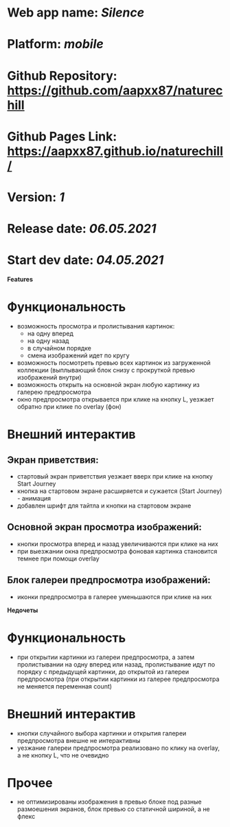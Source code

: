 # Web app name: _Silence_

# Platform: _mobile_

# Github Repository: https://github.com/aapxx87/naturechill

# Github Pages Link: https://aapxx87.github.io/naturechill/

# Version: _1_

# Release date: _06.05.2021_

# Start dev date: _04.05.2021_




**Features**

# Функциональность

- возможность просмотра и пролистывания картинок:
  - на одну вперед
  - на одну назад
  - в случайном порядке
  - смена изображений идет по кругу
- возможность посмотреть превью всех картинок из загруженной коллекции (выплывающий блок снизу с прокруткой превью изображений внутри)
- возможность открыть на основной экран любую картинку из галерею предпросмотра
- окно предпросмотра открывается при клике на кнопку L, уезжает обратно при клике по overlay (фон)


# Внешний интерактив

## Экран приветствия:
- стартовый экран приветствия уезжает вверх при клике на кнопку Start Journey
- кнопка на стартовом экране расширяется и сужается (Start Journey) - анимация
- добавлен шрифт для тайтла и кнопки на стартовом экране

## Основной экран просмотра изображений:
- кнопки просмотра вперед и назад увеличиваются при клике на них
- при выезжании окна предпросмотра фоновая картинка становится темнее при помощи overlay

## Блок галереи предпросмотра изображений:
- иконки предпросмотра в галерее уменьшаются при клике на них





**Недочеты**

# Функциональность
- при открытии картинки из галереи предпросмотра, а затем пролистывании на одну вперед или назад, пролистывание идут по порядку с предыдущей картинки, до открытой из галереи предпросмотра (при открытии картинки из галерее предпросмотра не меняется переменная count)

# Внешний интерактив
- кнопки случайного выбора картинки и открытия галереи предпросмотра внешне не интерактивны
- уезжание галереи предпросмотра реализовано по клику на overlay, а не кнопку L, что не очевидно

# Прочее
- не оптимизированы изображения в превью блоке под разные размоешения экранов, блок превью со статичной шириной, а не флекс
















<!--  -->
